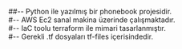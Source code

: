 ##-- Python ile yazılmış bir phonebook projesidir.  
#-- AWS Ec2 sanal makina üzerinde çalışmaktadır.   
#-- IaC  toolu terraform ile mimari tasarlanmıştır.  
#-- Gerekli .tf dosyaları tf-files içerisindedir.
